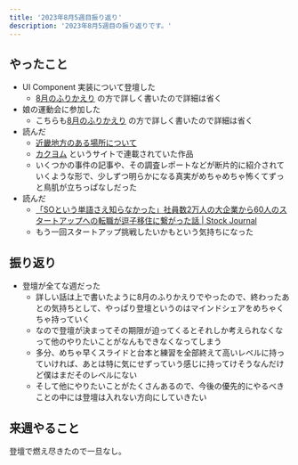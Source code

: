 ```yaml
---
title: '2023年8月5週目振り返り'
description: '2023年8月5週目の振り返りです。'
---
```


## やったこと

- UI Component 実装について登壇した
  - [8月のふりかえり](https://blog.nabeliwo.com/2023/08/look-back-202308/) の方で詳しく書いたので詳細は省く
- 娘の運動会に参加した
  - こちらも[8月のふりかえり](https://blog.nabeliwo.com/2023/08/look-back-202308/) の方で詳しく書いたので詳細は省く
- 読んだ
  - [近畿地方のある場所について](https://kakuyomu.jp/works/16817330652495155185)
  - [カクヨム](https://kakuyomu.jp/) というサイトで連載されていた作品
  - いくつかの事件の記事や、その調査レポートなどが断片的に紹介されていくような形で、少しずつ明らかになる真実がめちゃめちゃ怖くてずっと鳥肌が立ちっぱなしだった
- 読んだ
  - [「SOという単語さえ知らなかった」社員数2万人の大企業から60人のスタートアップへの転職が逗子移住に繋がった話 | Stock Journal](https://journal.nstock.com/article/so_changed_lifestyle_zushi)
  - もう一回スタートアップ挑戦したいかもという気持ちになった

## 振り返り

- 登壇が全てな週だった
  - 詳しい話は上で書いたように8月のふりかえりでやったので、終わったあとの気持ちとして、やっぱり登壇というのはマインドシェアをめちゃくちゃ持っていく
  - なので登壇が決まってその期限が迫ってくるとそれしか考えられなくなって他のやりたいことがなんもできなくなってしまう
  - 多分、めちゃ早くスライドと台本と練習を全部終えて高いレベルに持っていければ、あとは特に気にせずっていう感じに持ってけそうなんだけど僕はまだそのレベルにない
  - そして他にやりたいことがたくさんあるので、今後の優先的にやるべきことの中には登壇は入れない方向にしていきたい

## 来週やること

登壇で燃え尽きたので一旦なし。
